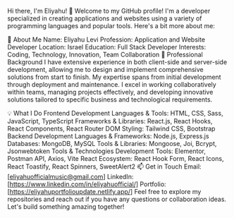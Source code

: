 Hi there, I'm Eliyahu! 👋
Welcome to my GitHub profile! I'm a developer specialized in creating applications and websites using a variety of programming languages and popular tools. Here's a bit more about me:

📖 About Me
Name: Eliyahu Levi
Profession: Application and Website Developer
Location: Israel
Education: Full Stack Developer
Interests: Coding, Technology, Innovation, Team Collaboration
💼 Professional Background
I have extensive experience in both client-side and server-side development, allowing me to design and implement comprehensive solutions from start to finish. My expertise spans from initial development through deployment and maintenance. I excel in working collaboratively within teams, managing projects effectively, and developing innovative solutions tailored to specific business and technological requirements.

💡 What I Do
Frontend Development
Languages & Tools: HTML, CSS, Sass, JavaScript, TypeScript
Frameworks & Libraries: React.js, React Hooks, React Components, React Router DOM
Styling: Tailwind CSS, Bootstrap
Backend Development
Languages & Frameworks: Node.js, Express.js
Databases: MongoDB, MySQL
Tools & Libraries: Mongoose, Joi, Bcrypt, Jsonwebtoken
Tools & Technologies
Development Tools: Elementor, Postman API, Axios, Vite
React Ecosystem: React Hook Form, React Icons, React Toastify, React Spinners, SweetAlert2
📫 Get in Touch
Email: [eliyahuofficialmusic@gmail.com]
LinkedIn: [https://www.linkedin.com/in/eliyahuofficial/]
Portfolio: [https://eliyahuportfolioupdate.netlify.app/]
Feel free to explore my repositories and reach out if you have any questions or collaboration ideas. Let's build something amazing together!
